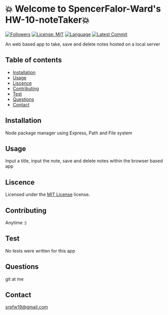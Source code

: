 # :boom: Welcome to SpencerFalor-Ward's HW-10-noteTaker:boom:


[![Followers](https://img.shields.io/github/followers/SpencerFalor-Ward?style=social)](https://github.com/SpencerFalor-Ward?tab=followers) [![License: MIT](https://img.shields.io/badge/License-MIT-yellow.svg)](https://opensource.org/licenses/MIT) [![Language](https://img.shields.io/github/languages/top/SpencerFalor-Ward/Sfw-Note-Taker)](https://github.com/SpencerFalor-Ward/Sfw-Note-Taker/search?l=javascript) [![Latest Commit](https://img.shields.io/github/last-commit/SpencerFalor-Ward/Sfw-Note-Taker)](https://github.com/SpencerFalor-Ward/Sfw-Note-Taker/graphs/commit-activity)

An web based app to take, save and delete notes hosted on a local server

## Table of contents

-   [Installation](#Installation)
-   [Usage](#Usage)
-   [Liscence](#Liscence)
-   [Contributing](#Contributing)
-   [Test](#Test)
-   [Questions](#Questions)
-   [Contact](#Contact)

## Installation

Node package manager using Express, Path and File system

## Usage

Input a title, input the note, save and delete notes within the browser based app

## Liscence

Licensed under the [MIT License](https://choosealicense.com/licenses/mit/) license.

## Contributing

Anytime :)

## Test

No tests were written for this app

## Questions

git at me

## Contact

srpfw19@gmail.com
